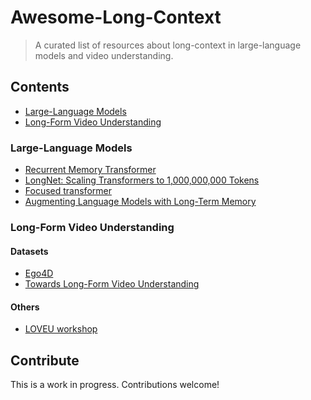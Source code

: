 # Awesome-Long-Context

> A curated list of resources about long-context in large-language models and video understanding.

## Contents

- [Large-Language Models](#large-language-models)
- [Long-Form Video Understanding](#long-form-video-understanding)

### Large-Language Models

- [Recurrent Memory Transformer](https://arxiv.org/abs/2207.06881)
- [LongNet: Scaling Transformers to 1,000,000,000 Tokens](https://arxiv.org/abs/2307.02486)
- [Focused transformer](https://arxiv.org/abs/2307.03170)
- [Augmenting Language Models with Long-Term Memory](https://arxiv.org/abs/2306.07174)

### Long-Form Video Understanding

#### Datasets

- [Ego4D](https://ego4d-data.org/)
- [Towards Long-Form Video Understanding](https://openaccess.thecvf.com/content/CVPR2021/papers/Wu_Towards_Long-Form_Video_Understanding_CVPR_2021_paper.pdf)

#### Others

- [LOVEU workshop](https://sites.google.com/view/loveucvpr22)

## Contribute

This is a work in progress. Contributions welcome!
